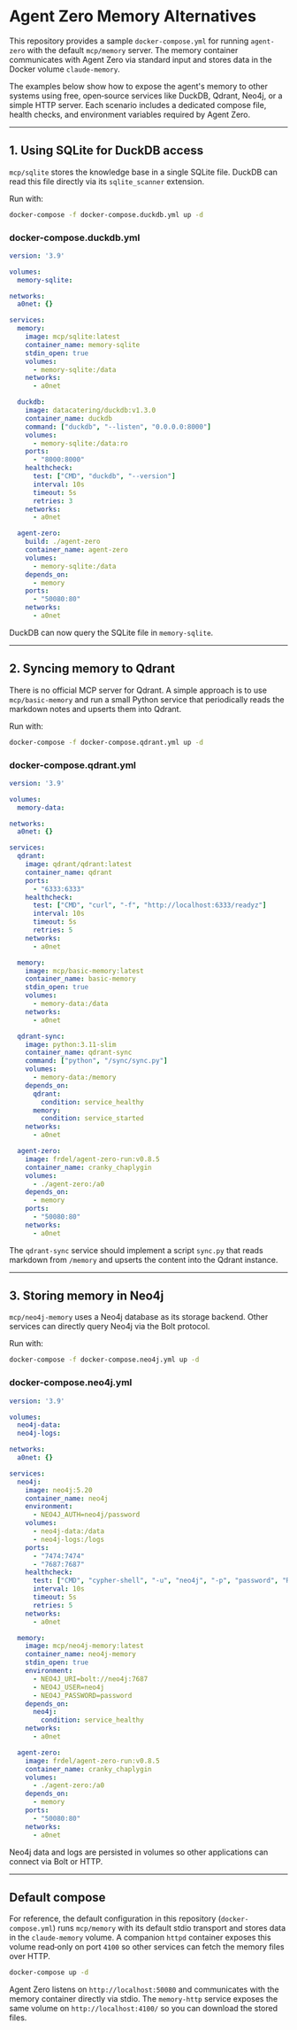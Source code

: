 # Agent Zero Memory Alternatives

This repository provides a sample `docker-compose.yml` for running
`agent-zero` with the default `mcp/memory` server.  The memory container
communicates with Agent Zero via standard input and stores data in the
Docker volume `claude-memory`.

The examples below show how to expose the agent's memory to other
systems using free, open‑source services like DuckDB, Qdrant, Neo4j, or
a simple HTTP server. Each scenario includes a dedicated compose file,
health checks, and environment variables required by Agent Zero.

---

## 1. Using SQLite for DuckDB access

`mcp/sqlite` stores the knowledge base in a single SQLite file.  DuckDB
can read this file directly via its `sqlite_scanner` extension.

Run with:

```bash
docker-compose -f docker-compose.duckdb.yml up -d
```

### docker-compose.duckdb.yml
```yaml
version: '3.9'

volumes:
  memory-sqlite:

networks:
  a0net: {}

services:
  memory:
    image: mcp/sqlite:latest
    container_name: memory-sqlite
    stdin_open: true
    volumes:
      - memory-sqlite:/data
    networks:
      - a0net

  duckdb:
    image: datacatering/duckdb:v1.3.0
    container_name: duckdb
    command: ["duckdb", "--listen", "0.0.0.0:8000"]
    volumes:
      - memory-sqlite:/data:ro
    ports:
      - "8000:8000"
    healthcheck:
      test: ["CMD", "duckdb", "--version"]
      interval: 10s
      timeout: 5s
      retries: 3
    networks:
      - a0net

  agent-zero:
    build: ./agent-zero
    container_name: agent-zero
    volumes:
      - memory-sqlite:/data
    depends_on:
      - memory
    ports:
      - "50080:80"
    networks:
      - a0net
```

DuckDB can now query the SQLite file in `memory-sqlite`.

---

## 2. Syncing memory to Qdrant

There is no official MCP server for Qdrant.  A simple approach is to
use `mcp/basic-memory` and run a small Python service that periodically
reads the markdown notes and upserts them into Qdrant.

Run with:

```bash
docker-compose -f docker-compose.qdrant.yml up -d
```

### docker-compose.qdrant.yml
```yaml
version: '3.9'

volumes:
  memory-data:

networks:
  a0net: {}

services:
  qdrant:
    image: qdrant/qdrant:latest
    container_name: qdrant
    ports:
      - "6333:6333"
    healthcheck:
      test: ["CMD", "curl", "-f", "http://localhost:6333/readyz"]
      interval: 10s
      timeout: 5s
      retries: 5
    networks:
      - a0net

  memory:
    image: mcp/basic-memory:latest
    container_name: basic-memory
    stdin_open: true
    volumes:
      - memory-data:/data
    networks:
      - a0net

  qdrant-sync:
    image: python:3.11-slim
    container_name: qdrant-sync
    command: ["python", "/sync/sync.py"]
    volumes:
      - memory-data:/memory
    depends_on:
      qdrant:
        condition: service_healthy
      memory:
        condition: service_started
    networks:
      - a0net

  agent-zero:
    image: frdel/agent-zero-run:v0.8.5
    container_name: cranky_chaplygin
    volumes:
      - ./agent-zero:/a0
    depends_on:
      - memory
    ports:
      - "50080:80"
    networks:
      - a0net
```

The `qdrant-sync` service should implement a script `sync.py` that
reads markdown from `/memory` and upserts the content into the Qdrant
instance.

---

## 3. Storing memory in Neo4j

`mcp/neo4j-memory` uses a Neo4j database as its storage backend.  Other
services can directly query Neo4j via the Bolt protocol.

Run with:

```bash
docker-compose -f docker-compose.neo4j.yml up -d
```

### docker-compose.neo4j.yml
```yaml
version: '3.9'

volumes:
  neo4j-data:
  neo4j-logs:

networks:
  a0net: {}

services:
  neo4j:
    image: neo4j:5.20
    container_name: neo4j
    environment:
      - NEO4J_AUTH=neo4j/password
    volumes:
      - neo4j-data:/data
      - neo4j-logs:/logs
    ports:
      - "7474:7474"
      - "7687:7687"
    healthcheck:
      test: ["CMD", "cypher-shell", "-u", "neo4j", "-p", "password", "RETURN 1"]
      interval: 10s
      timeout: 5s
      retries: 5
    networks:
      - a0net

  memory:
    image: mcp/neo4j-memory:latest
    container_name: neo4j-memory
    stdin_open: true
    environment:
      - NEO4J_URI=bolt://neo4j:7687
      - NEO4J_USER=neo4j
      - NEO4J_PASSWORD=password
    depends_on:
      neo4j:
        condition: service_healthy
    networks:
      - a0net

  agent-zero:
    image: frdel/agent-zero-run:v0.8.5
    container_name: cranky_chaplygin
    volumes:
      - ./agent-zero:/a0
    depends_on:
      - memory
    ports:
      - "50080:80"
    networks:
      - a0net
```

Neo4j data and logs are persisted in volumes so other applications can
connect via Bolt or HTTP.

---

## Default compose

For reference, the default configuration in this repository
(`docker-compose.yml`) runs `mcp/memory` with its default stdio
transport and stores data in the `claude-memory` volume.  A companion
`httpd` container exposes this volume read‑only on port `4100` so other
services can fetch the memory files over HTTP.

```bash
docker-compose up -d
```

Agent Zero listens on `http://localhost:50080` and communicates with the
memory container directly via stdio. The `memory-http` service exposes
the same volume on `http://localhost:4100/` so you can download the
stored files.
